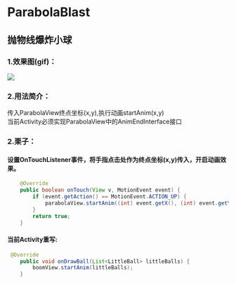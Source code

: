 # ParabolaBlast
## 抛物线爆炸小球
### 1.效果图(gif)：
![](https://github.com/xandone/ParabolaBlast/blob/master/pic/gif1.gif)
### 2.用法简介：
传入ParabolaView终点坐标(x,y),执行动画startAnim(x,y)</br>
当前Activity必须实现ParabolaView中的AnimEndInterface接口
### 2.栗子：
#### 设置OnTouchListener事件，将手指点击处作为终点坐标(x,y)传入，开启动画效果。
```Java
    @Override
    public boolean onTouch(View v, MotionEvent event) {
        if (event.getAction() == MotionEvent.ACTION_UP) {
            parabolaView.startAnim((int) event.getX(), (int) event.getY());
        }
        return true;
    }
```
#### 当前Activity重写:
```Java
 @Override
    public void onDrawBall(List<LittleBall> littleBalls) {
        boomView.startAnim(littleBalls);
    }
```
